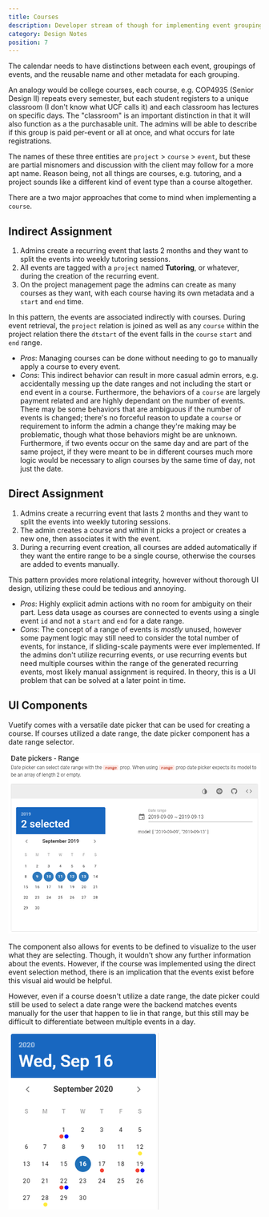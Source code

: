 ```yaml
---
title: Courses
description: Developer stream of though for implementing event groupings.
category: Design Notes
position: 7
---
```


The calendar needs to have distinctions between each event, groupings of events, and the reusable name and other metadata for each grouping.

An analogy would be college courses, each course, e.g. COP4935 (Senior Design II) repeats every semester, but each student registers to a unique classroom (I don't know what UCF calls it) and each classroom has lectures on specific days. The "classroom" is an important distinction in that it will also function as a the purchasable unit. The admins will be able to describe if this group is paid per-event or all at once, and what occurs for late registrations.

The names of these three entities are `project` > `course` > `event`, but these are partial misnomers and discussion with the client may follow for a more apt name. Reason being, not all things are courses, e.g. tutoring, and a project sounds like a different kind of event type than a course altogether.

There are a two major approaches that come to mind when implementing a `course`.

## Indirect Assignment

1. Admins create a recurring event that lasts 2 months and they want to split the events into weekly tutoring sessions.
2. All events are tagged with a `project` named **Tutoring**, or whatever, during the creation of the recurring event.
3. On the project management page the admins can create as many courses as they want, with each course having its own metadata and a `start` and `end` time.

In this pattern, the events are associated indirectly with courses. During event retrieval, the `project` relation is joined as well as any `course` within the project relation there the `dtstart` of the event falls in the `course` `start` and `end` range.

- _Pros_: Managing courses can be done without needing to go to manually apply a course to every event.
- _Cons_: This indirect behavior can result in more casual admin errors, e.g. accidentally messing up the date ranges and not including the start or end event in a course. Furthermore, the behaviors of a `course` are largely payment related and are highly dependant on the number of events. There may be some behaviors that are ambiguous if the number of events is changed; there's no forceful reason to update a `course` or requirement to inform the admin a change they're making may be problematic, though what those behaviors might be are unknown. Furthermore, if two events occur on the same day and are part of the same project, if they were meant to be in different courses much more logic would be necessary to align courses by the same time of day, not just the date.

## Direct Assignment

1. Admins create a recurring event that lasts 2 months and they want to split the events into weekly tutoring sessions.
2. The admin creates a course and within it picks a project or creates a new one, then associates it with the event.
3. During a recurring event creation, all courses are added automatically if they want the entire range to be a single course, otherwise the courses are added to events manually.

This pattern provides more relational integrity, however without thorough UI design, utilizing these could be tedious and annoying.

- _Pros_: Highly explicit admin actions with no room for ambiguity on their part. Less data usage as courses are connected to events using a single event `id` and not a `start` and `end` for a date range.
- _Cons_: The concept of a range of events is _mostly_ unused, however some payment logic may still need to consider the total number of events, for instance, if sliding-scale payments were ever implemented. If the admins don't utilize recurring events, or use recurring events but need multiple courses within the range of the generated recurring events, most likely manual assignment is required. In theory, this is a UI problem that can be solved at a later point in time.

## UI Components

Vuetify comes with a versatile date picker that can be used for creating a course. If courses utilized a date range, the date picker component has a date range selector.

<img src="./images/notes/date-range-picker.png" />

The component also allows for events to be defined to visualize to the user what they are selecting. Though, it wouldn't show any further information about the events. However, if the course was implemented using the direct event selection method, there is an implication that the events exist before this visual aid would be helpful.

However, even if a course doesn't utilize a date range, the date picker could still be used to select a date range were the backend matches events manually for the user that happen to lie in that range, but this still may be difficult to differentiate between multiple events in a day.

<img src="./images/notes/picker-with-events.png" />
